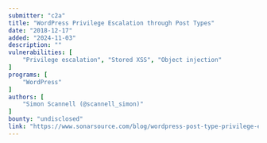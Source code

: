 ```yaml
---
submitter: "c2a"
title: "WordPress Privilege Escalation through Post Types"
date: "2018-12-17"
added: "2024-11-03"
description: ""
vulnerabilities: [
    "Privilege escalation", "Stored XSS", "Object injection"
]
programs: [
    "WordPress"
]
authors: [
    "Simon Scannell (@scannell_simon)"
]
bounty: "undisclosed"
link: "https://www.sonarsource.com/blog/wordpress-post-type-privilege-escalation/"
---
```




